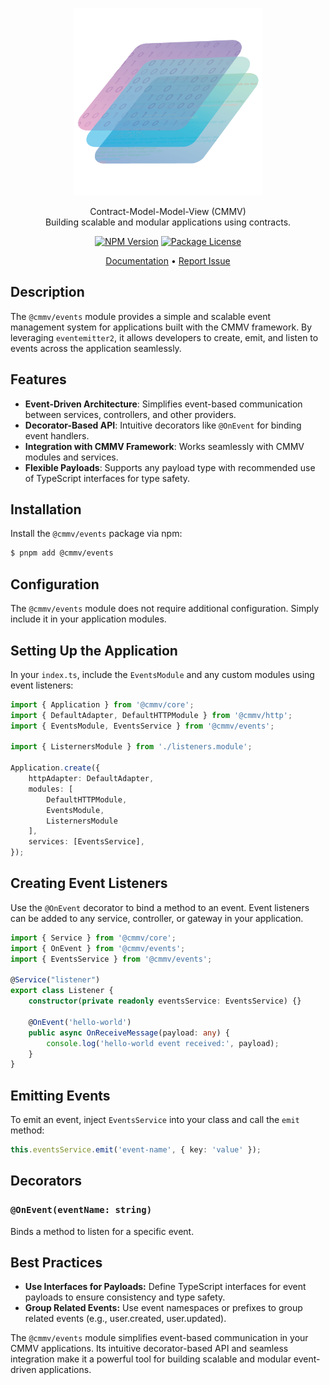<p align="center">
  <a href="https://cmmv.io/" target="blank"><img src="https://raw.githubusercontent.com/andrehrferreira/docs.cmmv.io/main/public/assets/logo_CMMV2_icon.png" width="300" alt="CMMV Logo" /></a>
</p>
<p align="center">Contract-Model-Model-View (CMMV) <br/> Building scalable and modular applications using contracts.</p>
<p align="center">
    <a href="https://www.npmjs.com/package/@cmmv/events"><img src="https://img.shields.io/npm/v/@cmmv/events.svg" alt="NPM Version" /></a>
    <a href="https://github.com/andrehrferreira/cmmv-events/blob/main/LICENSE"><img src="https://img.shields.io/npm/l/@cmmv/events.svg" alt="Package License" /></a>
</p>

<p align="center">
  <a href="https://cmmv.io">Documentation</a> &bull;
  <a href="https://github.com/andrehrferreira/cmmv-events/issues">Report Issue</a>
</p>

## Description

The `@cmmv/events` module provides a simple and scalable event management system for applications built with the CMMV framework. By leveraging `eventemitter2`, it allows developers to create, emit, and listen to events across the application seamlessly. 

## Features

- **Event-Driven Architecture**: Simplifies event-based communication between services, controllers, and other providers.
- **Decorator-Based API**: Intuitive decorators like `@OnEvent` for binding event handlers.
- **Integration with CMMV Framework**: Works seamlessly with CMMV modules and services.
- **Flexible Payloads**: Supports any payload type with recommended use of TypeScript interfaces for type safety.

## Installation

Install the `@cmmv/events` package via npm:

```bash
$ pnpm add @cmmv/events
```

## Configuration

The ``@cmmv/events`` module does not require additional configuration. Simply include it in your application modules.

## Setting Up the Application

In your ``index.ts``, include the ``EventsModule`` and any custom modules using event listeners:

```typescript
import { Application } from '@cmmv/core';
import { DefaultAdapter, DefaultHTTPModule } from '@cmmv/http';
import { EventsModule, EventsService } from '@cmmv/events';

import { ListernersModule } from './listeners.module';

Application.create({
    httpAdapter: DefaultAdapter,
    modules: [
        DefaultHTTPModule, 
        EventsModule, 
        ListernersModule
    ],
    services: [EventsService],
});
```

## Creating Event Listeners

Use the ``@OnEvent`` decorator to bind a method to an event. Event listeners can be added to any service, controller, or gateway in your application.

```typescript
import { Service } from '@cmmv/core';
import { OnEvent } from '@cmmv/events';
import { EventsService } from '@cmmv/events';

@Service("listener")
export class Listener {
    constructor(private readonly eventsService: EventsService) {}

    @OnEvent('hello-world')
    public async OnReceiveMessage(payload: any) {
        console.log('hello-world event received:', payload);
    }
}
```

## Emitting Events

To emit an event, inject ``EventsService`` into your class and call the ``emit`` method:

```typescript
this.eventsService.emit('event-name', { key: 'value' });
```

## Decorators

### ``@OnEvent(eventName: string)``

Binds a method to listen for a specific event.

## Best Practices

* **Use Interfaces for Payloads:** Define TypeScript interfaces for event payloads to ensure consistency and type safety.
* **Group Related Events:** Use event namespaces or prefixes to group related events (e.g., user.created, user.updated).

The ``@cmmv/events`` module simplifies event-based communication in your CMMV applications. Its intuitive decorator-based API and seamless integration make it a powerful tool for building scalable and modular event-driven applications.